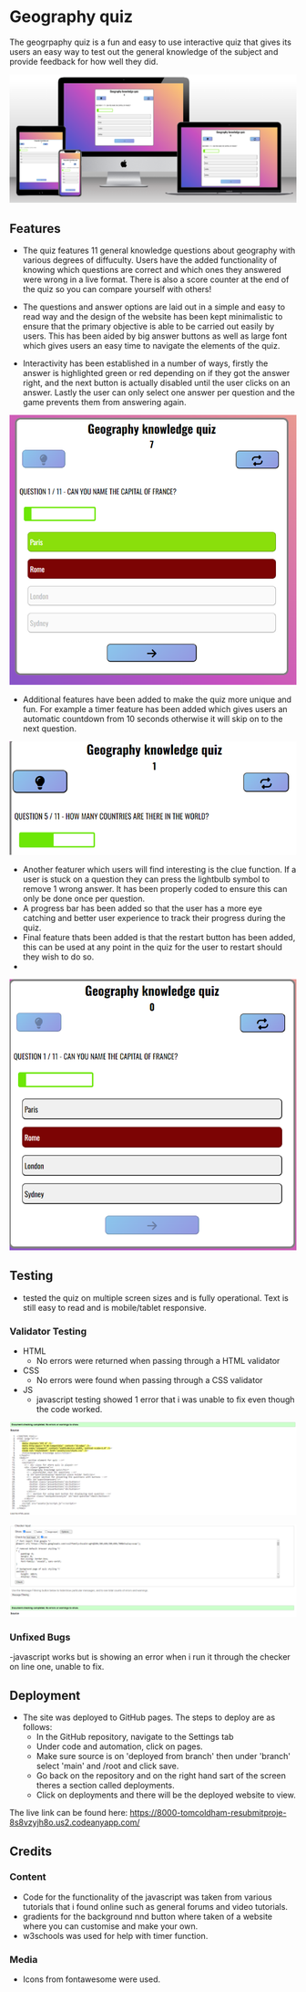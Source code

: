 # Geography quiz

The geogrpaphy quiz is a fun and easy to use interactive quiz that gives its users an easy way to test out the general knowledge of the subject and provide feedback for how well they did.

![Responsive-Mockup](https://github.com/tomcoldham/resubmitproject2/blob/main/media/resubmitmockup.PNG)


## Features

- The quiz features 11 general knowledge questions about geography with various degrees of diffuculty. Users have the added functionality of knowing which questions
are correct and which ones they answered were wrong in a live format. There is also a score counter at the end of the quiz so you can compare yourself with others!

- The questions and answer options are laid out in a simple and easy to read way and the design of the website has been kept minimalistic to ensure that the primary objective is able to be carried out easily by users. This has been aided by big answer buttons as well as large font which gives users an easy time to navigate the elements of the quiz.
  
- Interactivity has been established in a number of ways, firstly the answer is highlighted green or red depending on if they got the answer right, and the next button is actually disabled until the user clicks on an answer. Lastly the user can only select one answer per question and the game prevents them from answering again.

![Features](https://github.com/tomcoldham/resubmitproject2/blob/main/media/resubmitwrong.PNG)
  
- Additional features have been added to make the quiz more unique and fun. For example a timer feature has been added which gives users an automatic countdown from 10 seconds otherwise it will skip on to the next question.
  
![Features](https://github.com/tomcoldham/resubmitproject2/blob/main/media/resubmittimefunction.PNG)

- Another featurer which users will find interesting is the clue function. If a user is stuck on a question they can press the lightbulb symbol to
  remove 1 wrong answer. It has been properly coded to ensure this can only be done once per question.
- A progress bar has been added so that the user has a more eye catching and better user experience to track their progress during the quiz.
- Final feature thats been added is that the restart button has been added, this can be used at any point in the quiz for the user to restart should they wish to do so.
- 
![Features](https://github.com/tomcoldham/resubmitproject2/blob/main/media/resubmitclue.PNG)

## Testing

- tested the quiz on multiple screen sizes and is fully operational. Text is still easy to read and is mobile/tablet responsive.

### Validator Testing

- HTML
  - No errors were returned when passing through a HTML validator
- CSS
  - No errors were found when passing through a CSS validator
- JS
  - javascript testing showed 1 error that i was unable to fix even though the code worked.

![Testing](https://github.com/tomcoldham/quizproject2/blob/main/assets/images/project2htmlcheck.PNG)

![Testing](https://github.com/tomcoldham/quizproject2/blob/main/assets/images/csscheckproject2.PNG)

### Unfixed Bugs

-javascript works but is showing an error when i run it through the checker on line one, unable to fix.

## Deployment

- The site was deployed to GitHub pages. The steps to deploy are as follows:
  - In the GitHub repository, navigate to the Settings tab
  - Under code and automation, click on pages.
  - Make sure source is on 'deployed from branch' then under 'branch' select 'main' and /root and click save.
  - Go back on the repository and on the right hand sart of the screen theres a section called deployments.
  - Click on deployments and there will be the deployed website to view.
  
The live link can be found here: https://8000-tomcoldham-resubmitproje-8s8vzyjh8o.us2.codeanyapp.com/

## Credits

### Content

- Code for the functionality of the javascript was taken from various tutorials that i found online such as general forums and video tutorials.
- gradients for the background nnd button where taken of a website where you can customise and make your own.
- w3schools was used for help with timer function.
  
### Media

- Icons from fontawesome were used.
